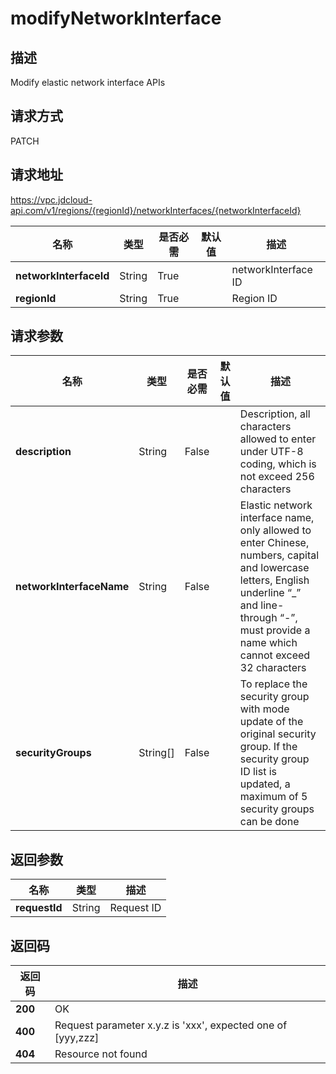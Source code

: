 # modifyNetworkInterface


## 描述
Modify elastic network interface APIs

## 请求方式
PATCH

## 请求地址
https://vpc.jdcloud-api.com/v1/regions/{regionId}/networkInterfaces/{networkInterfaceId}

|名称|类型|是否必需|默认值|描述|
|---|---|---|---|---|
|**networkInterfaceId**|String|True||networkInterface ID|
|**regionId**|String|True||Region ID|

## 请求参数
|名称|类型|是否必需|默认值|描述|
|---|---|---|---|---|
|**description**|String|False||Description, all characters allowed to enter under UTF-8 coding, which is not exceed 256 characters|
|**networkInterfaceName**|String|False||Elastic network interface name, only allowed to enter Chinese, numbers, capital and lowercase letters, English underline “_” and line-through “-”, must provide a name which cannot exceed 32 characters|
|**securityGroups**|String[]|False||To replace the security group with mode update of the original security group. If the security group ID list is updated, a maximum of 5 security groups can be done|


## 返回参数
|名称|类型|描述|
|---|---|---|
|**requestId**|String|Request ID|



## 返回码
|返回码|描述|
|---|---|
|**200**|OK|
|**400**|Request parameter x.y.z is 'xxx', expected one of [yyy,zzz]|
|**404**|Resource not found|
